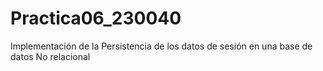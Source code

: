 # Practica06_230040
Implementación de la Persistencia de los datos de sesión en una base de datos No relacional
